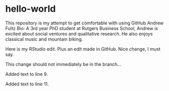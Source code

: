 # hello-world
This repository is my attempt to get comfortable with using GitHub
Andrew Fultz Bio: A 3rd year PhD student at Rutgers Business School, Andrew is excited about social ventures and qualitative research. He also enjoys classical music and mountain biking.

Here is my RStudio edit. Plus an edit made in GitHub. Nice change, I must say. 

This change should not immediately be in the branch... 

Added text to line 9.

Added text to line 11.
